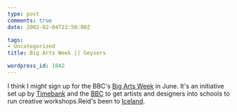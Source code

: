 ```yaml
---
type: post
comments: true
date: 2002-02-04T22:50:00Z

tags:
- Uncategorized
title: Big Arts Week || Geysers

wordpress_id: 1042
---
```


I think I might sign up for the BBC's [Big Arts Week](http://www.bigartsweek.com/signup.htm) in June. It's an initiative set up by [Timebank](http://www.bbc.co.uk/education/timebank/) and the [BBC](http://www.bbc.co.uk/) to get artists and designers into schools to run creative workshops.Reid's been to [Iceland](http://www.explodingfist.com/). 
